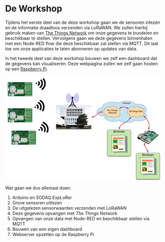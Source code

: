 # De Workshop

Tijdens het eerste deel van de deze workshop gaan we de sensoren inlezen en de informatie draadloos verzenden via LoRaWAN. We zullen hierbij gebruik maken van [The Things Network](https://www.thethingsnetwork.org/) om onze gegevens te bundelen en beschikbaar te stellen. Vervolgens gaan we deze gegevens binnenhalen met een Node-RED flow die deze beschikbaar zal stellen via MQTT. Dit laat toe om onze applicaties te laten abonneren op updates van data.

In het tweede deel van deze workshop bouwen we zelf een dashboard dat de gegevens kan visualiseren. Deze webpagina zullen we zelf gaan hosten op een [Raspberry Pi](https://www.raspberrypi.org/).

![Situatieschets](./img/setup_diagram.png)

Wat gaan we dus allemaal doen:

1. Arduino en SODAQ ExpLoRer
2. Grove sensoren uitlezen
3. De uitgelezen sensorwaarden verzenden met LoRaWAN
4. Deze gegevens opvangen met *The Things Network*
5. Opvangen van onze data met Node-RED en beschikbaar stellen via MQTT
6. Bouwen van een eigen dashboard
7. Webserver opzetten op de Raspberry Pi
